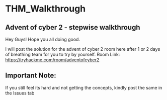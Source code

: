 # THM_Walkthrough

## Advent of cyber 2 - stepwise walkthrough 

Hey Guys! Hope you all doing good. 

I will post the solution for the advent of cyber 2 room here after 1 or 2 days of breathing team for you to try by yourself. 
Room Link: https://tryhackme.com/room/adventofcyber2 

## Important Note: 
If you still feel its hard and not getting the concepts, kindly post the same in the Issues tab 
